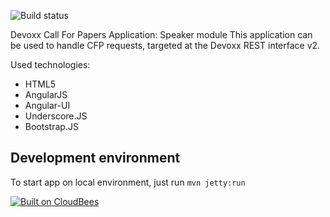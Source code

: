 ![Build status](https://devoxx.ci.cloudbees.com/job/cfp-speaker/badge/icon)

Devoxx Call For Papers Application: Speaker module
This application can be used to handle CFP requests, targeted at the Devoxx REST interface v2.

Used technologies:
- HTML5
- AngularJS
- Angular-UI
- Underscore.JS
- Bootstrap.JS

## Development environment

To start app on local environment, just run ```mvn jetty:run```

[![Built on CloudBees](http://www.cloudbees.com/sites/default/files/Button-Built-on-CB-1.png)](https://devoxx.ci.cloudbees.com/job/cfp-speaker/)
